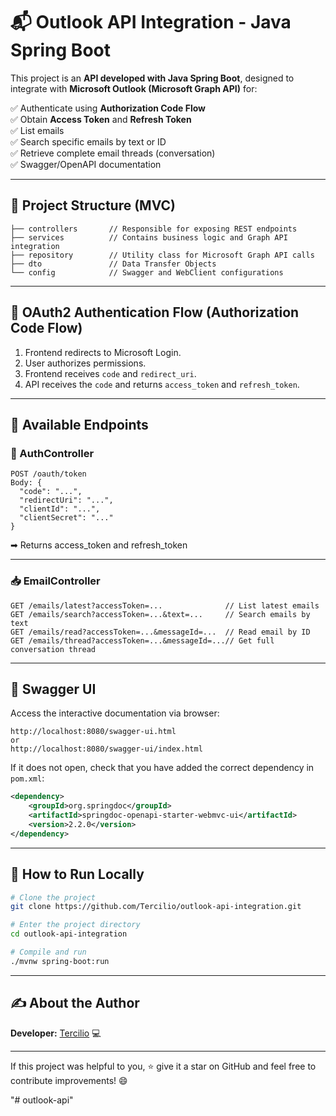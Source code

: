 # 📬 Outlook API Integration - Java Spring Boot

This project is an **API developed with Java Spring Boot**, designed to integrate with **Microsoft Outlook (Microsoft Graph API)** for:

✅ Authenticate using **Authorization Code Flow**  
✅ Obtain **Access Token** and **Refresh Token**  
✅ List emails  
✅ Search specific emails by text or ID  
✅ Retrieve complete email threads (conversation)  
✅ Swagger/OpenAPI documentation

---

## 📁 Project Structure (MVC)

```
├── controllers       // Responsible for exposing REST endpoints
├── services          // Contains business logic and Graph API integration
├── repository        // Utility class for Microsoft Graph API calls
├── dto               // Data Transfer Objects
└── config            // Swagger and WebClient configurations
```

---

## 🔐 OAuth2 Authentication Flow (Authorization Code Flow)
1. Frontend redirects to Microsoft Login.
2. User authorizes permissions.
3. Frontend receives `code` and `redirect_uri`.
4. API receives the `code` and returns `access_token` and `refresh_token`.

---

## 📡 Available Endpoints

### 🔑 AuthController
```
POST /oauth/token
Body: {
  "code": "...",
  "redirectUri": "...",
  "clientId": "...",
  "clientSecret": "..."
}
```
➡ Returns access_token and refresh_token

---
### 📥 EmailController
```
GET /emails/latest?accessToken=...              // List latest emails
GET /emails/search?accessToken=...&text=...     // Search emails by text
GET /emails/read?accessToken=...&messageId=...  // Read email by ID
GET /emails/thread?accessToken=...&messageId=...// Get full conversation thread
```

---

## 📑 Swagger UI
Access the interactive documentation via browser:
```
http://localhost:8080/swagger-ui.html
or
http://localhost:8080/swagger-ui/index.html
```

If it does not open, check that you have added the correct dependency in `pom.xml`:
```xml
<dependency>
    <groupId>org.springdoc</groupId>
    <artifactId>springdoc-openapi-starter-webmvc-ui</artifactId>
    <version>2.2.0</version>
</dependency>
```

---

## 🚀 How to Run Locally
```bash
# Clone the project
git clone https://github.com/Tercilio/outlook-api-integration.git

# Enter the project directory
cd outlook-api-integration

# Compile and run
./mvnw spring-boot:run
```

---

## ✍ About the Author
**Developer:** [Tercilio](https://github.com/Tercilio) 💻

---

If this project was helpful to you, ⭐ give it a star on GitHub and feel free to contribute improvements! 😄

"# outlook-api" 
